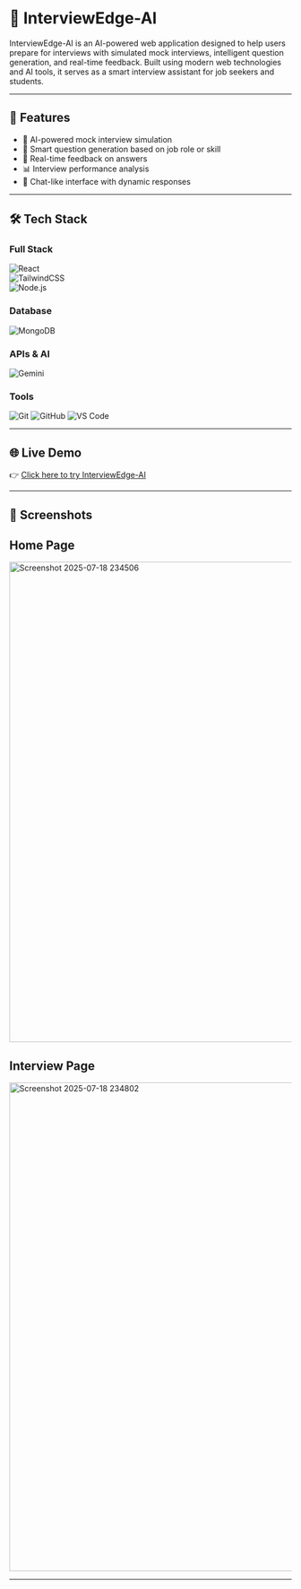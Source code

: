 # 🤖 InterviewEdge-AI

InterviewEdge-AI is an AI-powered web application designed to help users prepare for interviews with simulated mock interviews, intelligent question generation, and real-time feedback. Built using modern web technologies and AI tools, it serves as a smart interview assistant for job seekers and students.

---

## 🚀 Features

- 🎤 AI-powered mock interview simulation
- 📄 Smart question generation based on job role or skill
- 📝 Real-time feedback on answers
- 📊 Interview performance analysis
- 💬 Chat-like interface with dynamic responses

---

## 🛠️ Tech Stack

### Full Stack   
![React](https://img.shields.io/badge/React-20232A?style=for-the-badge&logo=react&logoColor=61DAFB)  
![TailwindCSS](https://img.shields.io/badge/TailwindCSS-06B6D4?style=for-the-badge&logo=tailwindcss&logoColor=white)  
![Node.js](https://img.shields.io/badge/Node.js-339933?style=for-the-badge&logo=nodedotjs&logoColor=white)  

### Database
![MongoDB](https://img.shields.io/badge/MongoDB-4EA94B?style=for-the-badge&logo=mongodb&logoColor=white)

### APIs & AI
![Gemini](https://img.shields.io/badge/Gemini-4285F4?style=for-the-badge&logo=google&logoColor=white)


### Tools
![Git](https://img.shields.io/badge/Git-F05032?style=for-the-badge&logo=git&logoColor=white)
![GitHub](https://img.shields.io/badge/GitHub-181717?style=for-the-badge&logo=github&logoColor=white)
![VS Code](https://img.shields.io/badge/VS%20Code-007ACC?style=for-the-badge&logo=visual-studio-code&logoColor=white)

---

## 🌐 Live Demo

👉 [Click here to try InterviewEdge-AI](https://interview-edge-ai-chi.vercel.app/)

---

## 📸 Screenshots

## Home Page

<img width="1901" height="857" alt="Screenshot 2025-07-18 234506" src="https://github.com/user-attachments/assets/e10fe429-c06d-4cc5-957c-0797e711c50d" />

## Interview Page

<img width="1895" height="872" alt="Screenshot 2025-07-18 234802" src="https://github.com/user-attachments/assets/d0dd0259-7b0b-4a4b-b03f-ae644f52ee6b" />


---

